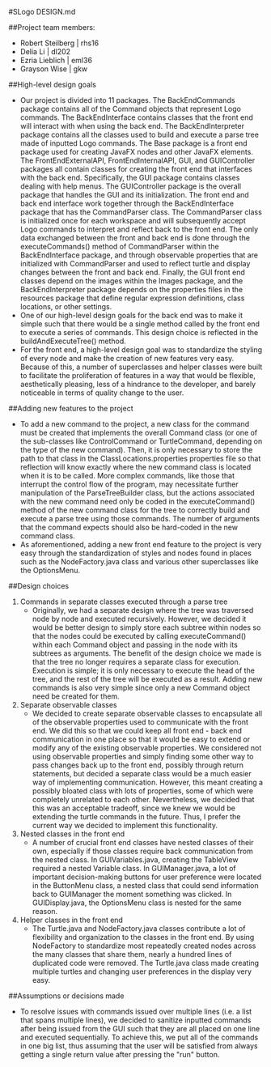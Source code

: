 #SLogo DESIGN.md

##Project team members:
* Robert Steilberg | rhs16
* Delia Li | dl202
* Ezria Lieblich | eml36
* Grayson Wise | gkw

##High-level design goals
* Our project is divided into 11 packages. The BackEndCommands package contains all of the Command objects that represent Logo commands.
The BackEndInterface contains classes that the front end will interact with when using the back end. The BackEndInterpreter package contains
all the classes used to build and execute a parse tree made of inputted Logo commands. The Base package is a front end package used for
creating JavaFX nodes and other JavaFX elements. The FrontEndExternalAPI, FrontEndInternalAPI, GUI, and GUIController packages all contain
classes for creating the front end that interfaces with the back end. Specifically, the GUI package contains classes dealing with help menus.
The GUIController package is the overall package that handles the GUI and its initialization. The front end and back end interface work together
through the BackEndInterface package that has the CommandParser class. The CommandParser class is initialized once for each workspace and
will subsequently accept Logo commands to interpret and reflect back to the front end. The only data exchanged between the front and back end
is done through the executeCommands() method of CommandParser within the BackEndInterface package, and through observable properties that are
initialized with CommandParser and used to reflect turtle and display changes between the front and back end. Finally, the GUI front end
classes depend on the images within the Images package, and the BackEndInterpreter package depends on the properties files in the resources
package that define regular expression definitions, class locations, or other settings.
* One of our high-level design goals for the back end was to make it simple such that there would be a single method called by the front end
to execute a series of commands. This design choice is reflected in the buildAndExecuteTree() method.
* For the front end, a high-level design goal was to standardize the styling of every node and make the creation of new features very easy.
Because of this, a number of superclasses and helper classes were built to facilitate the proliferation of features in a way that would be
flexible, aesthetically pleasing, less of a hindrance to the developer, and barely noticeable in terms of quality change to the user.

##Adding new features to the project
* To add a new command to the project, a new class for the command must be created that implements the overall Command class (or one of the
sub-classes like ControlCommand or TurtleCommand, depending on the type of the new command). Then, it is only necessary to store the path to
that class in the ClassLocations.properties properties file so that reflection will know exactly where the new command class is located when
it is to be called. More complex commands, like those that interrupt the control flow of the program, may necessitate further manipulation of
the ParseTreeBuilder class, but the actions associated with the new command need only be coded in the executeCommand() method of the new
command class for the tree to correctly build and execute a parse tree using those commands. The number of arguments that the command expects
should also be hard-coded in the new command class.
* As aforementioned, adding a new front end feature to the project is very easy through the standardization of styles and nodes found in
places such as the NodeFactory.java class and various other superclasses like the OptionsMenu.

##Design choices
1. Commands in separate classes executed through a parse tree
    * Originally, we had a separate design where the tree was traversed node by node and executed recursively. However, we decided it would
    be better design to simply store each subtree within nodes so that the nodes could be executed by calling executeCommand() within each
    Command object and passing in the node with its subtrees as arguments. The benefit of the design choice we made is that the tree no
    longer requires a separate class for execution. Execution is simple; it is only necessary to execute the head of the tree, and the rest
    of the tree will be executed as a result. Adding new commands is also very simple since only a new Command object need be created for them.
2. Separate observable classes
    * We decided to create separate observable classes to encapsulate all of the observable properties used to communicate with the front end.
    We did this so that we could keep all front end - back end communication in one place so that it would be easy to extend or modify any
    of the existing observable properties. We considered not using observable properties and simply finding some other way to pass changes
    back up to the front end, possibly through return statements, but decided a separate class would be a much easier way of implementing
    communication. However, this meant creating a possibly bloated class with lots of properties, some of which were completely unrelated to
    each other. Nevertheless, we decided that this was an acceptable tradeoff, since we knew we would be extending the turtle commands in the
    future. Thus, I prefer the current way we decided to implement this functionality.
3. Nested classes in the front end
    * A number of crucial front end classes have nested classes of their own, especially if those classes require back communication from the
    nested class. In GUIVariables.java, creating the TableView required a nested Variable class. In GUIManager.java, a lot of important
    decision-making buttons for user preference were located in the ButtonMenu class, a nested class that could send information back to
    GUIManager the moment something was clicked. In GUIDisplay.java, the OptionsMenu class is nested for the same reason.
4. Helper classes in the front end
    * The Turtle.java and NodeFactory.java classes contribute a lot of flexibility and organization to the classes in the front end. By
    using NodeFactory to standardize most repeatedly created nodes across the many classes that share them, nearly a hundred lines of
    duplicated code were removed. The Turtle.java class made creating multiple turtles and changing user preferences in the display very easy.

##Assumptions or decisions made

* To resolve issues with commands issued over multiple lines (i.e. a list that spans multiple lines), we decided to sanitize inputted commands after being issued from the GUI such that they are all placed on one line and executed sequentially. To achieve this, we put all of the commands in one big list, thus assuming that the user will be satisfied from always getting a single return value after pressing the "run" button.

